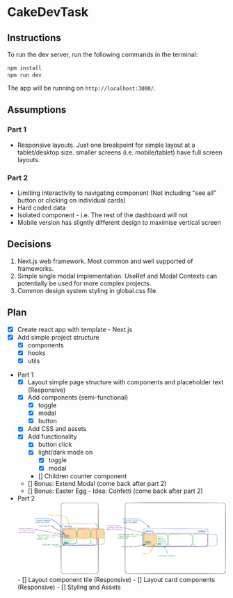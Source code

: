 # CakeDevTask

## Instructions

To run the dev server, run the following commands in the terminal:

```
npm install
npm run dev
```

The app will be running on `http://localhost:3000/`.

## Assumptions

### Part 1

-   Responsive layouts. Just one breakpoint for simple layout at a tablet/desktop size. smaller screens (i.e. mobile/tablet) have full screen layouts.

### Part 2

-   Limiting interactivity to navigating component (Not including "see all" button or clicking on individual cards)
-   Hard coded data
-   Isolated component - i.e. The rest of the dashboard will not
-   Mobile version has sligntly different design to maximise vertical screen

## Decisions

1. Next.js web framework. Most common and well supported of frameworks.
2. Simple single modal implementation. UseRef and Modal Contexts can potentially be used for more complex projects.
3. Common design system styling in global.css file.

## Plan

-   [x] Create react app with template - Next.js
-   [x] Add simple project structure
    -   [x] components
    -   [x] hooks
    -   [x] utils
-   Part 1
    -   [x] Layout simple page structure with components and placeholder text (Responsive)
    -   [x] Add components (semi-functional)
        -   [x] toggle
        -   [x] modal
        -   [x] button
    -   [x] Add CSS and assets
    -   [x] Add functionality
        -   [x] button click
        -   [x] light/dark mode on
            -   [x] toggle
            -   [x] modal
        -   [] Children counter component
    -   [] Bonus: Extend Modal (come back after part 2)
    -   [] Bonus: Easter Egg - Idea: Confetti (come back after part 2)
-   Part 2
    ![Component Layout Diagram](/app/public/Cake%20Dev%20Carousel%20Component%20Diagram.png) - [] Layout component tile (Responsive) - [] Layout card components (Responsive) - [] Styling and Assets
